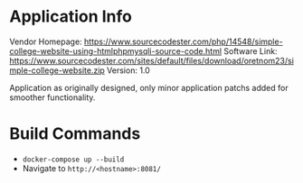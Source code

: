 # Application Info
Vendor Homepage: https://www.sourcecodester.com/php/14548/simple-college-website-using-htmlphpmysqli-source-code.html
Software Link: https://www.sourcecodester.com/sites/default/files/download/oretnom23/simple-college-website.zip
Version: 1.0

Application as originally designed, only minor application patchs added for smoother functionality.

# Build Commands
* `docker-compose up --build`
* Navigate to `http://<hostname>:8081/`
